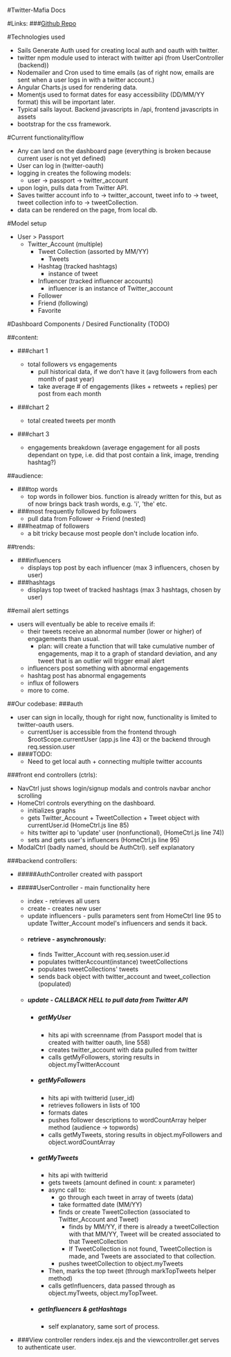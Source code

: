 #Twitter-Mafia Docs

#Links:
###[Github Repo](https://github.com/nguyenalexander/twitter-analytics)

#Technologies used
* Sails Generate Auth used for creating local auth and oauth with twitter.
* twitter npm module used to interact with twitter api (from UserController (backend))
* Nodemailer and Cron used to time emails (as of right now, emails are sent when a user logs in with a twitter account.)
* Angular Charts.js used for rendering data.
* Momentjs used to format dates for easy accessibility (DD/MM/YY format) this will be important later. 
* Typical sails layout. Backend javascripts in /api, frontend javascripts in assets
* bootstrap for the css framework.


#Current functionality/flow
* Any can land on the dashboard page (everything is broken because current user is not yet defined)
* User can log in (twitter-oauth)
* logging in creates the following models:
	* user -> passport -> twitter_account
* upon login, pulls data from Twitter API.
* Saves twitter account info to -> twitter_account, tweet info to -> tweet, tweet collection info to -> tweetCollection.
* data can be rendered on the page, from local db.

#Model setup
* User > Passport
	* Twitter_Account (multiple)
		* Tweet Collection (assorted by MM/YY)
			* Tweets
		* Hashtag (tracked hashtags)
			* instance of tweet
		* Influencer (tracked influencer accounts)
			* influencer is an instance of Twitter_account
		* Follower
		* Friend (following)
		* Favorite
		
#Dashboard Components / Desired Functionality (TODO)

##content: 
* ###chart 1
	* total followers vs engagements
		* pull historical data, if we don't have it (avg followers from each month of past year)
		* take average # of engagements (likes + retweets + replies) per post from each month
		
* ###chart 2
	* total created tweets per month
* ###chart 3
	* engagements breakdown (average engagement for all posts dependant on type, i.e. did that post contain a link, image, trending hashtag?)
	
##audience:
* ###top words
	* top words in follower bios. function is already written for this, but as of now brings back trash words, e.g. 'i', 'the' etc.
* ###most frequently followed by followers
	* pull data from Follower -> Friend (nested)
* ###heatmap of followers
	* a bit tricky because most people don't include location info.
	
##trends:
* ###influencers
	* displays top post by each influencer (max 3 influencers, chosen by user)
* ###hashtags
	* displays top tweet of tracked hashtags (max 3 hashtags, chosen by user)
	
##email alert settings
* users will eventually be able to receive emails if:
	* their tweets receive an abnormal number (lower or higher) of engagements than usual. 
		* plan: will create a function that will take cumulative number of engagements, map it to a graph of standard deviation, and any tweet that is an outlier will trigger email alert
	* influencers post something with abnormal engagements
	* hashtag post has abnormal engagements
	* influx of followers
	* more to come.
	
##Our codebase:
###auth
* user can sign in locally, though for right now, functionality is limited to twitter-oauth users.
	* currentUser is accessible from the frontend through $rootScope.currentUser (app.js line 43) or the backend through req.session.user
* ####TODO:
	* Need to get local auth + connecting multiple twitter accounts

###front end controllers (ctrls):
* NavCtrl just shows login/signup modals and controls navbar anchor scrolling
* HomeCtrl controls everything on the dashboard.
	* initializes graphs
	* gets Twitter_Account + TweetCollection + Tweet object with currentUser.id (HomeCtrl.js line 85)
	* hits twitter api to 'update' user (nonfunctional), (HomeCtrl.js line 74))
	* sets and gets user's influencers (HomeCtrl.js line 95)
* ModalCtrl (badly named, should be AuthCtrl). self explanatory

###backend controllers:
* #####AuthController created with passport
* #####UserController - main functionality here	
	* index - retrieves all users
	* create - creates new user
	* update influencers - pulls parameters sent from HomeCtrl line 95 to update Twitter_Account model's influencers and sends it back.
	* #### retrieve - asynchronously:
		* finds Twitter_Account with req.session.user.id
		* populates twitterAccount(instance) tweetCollections
		* populates tweetCollections' tweets
		* sends back object with twitter_account and tweet_collection (populated)
	* ##### update - CALLBACK HELL to pull data from Twitter API
		* ##### getMyUser
			* hits api with screenname (from Passport model that is created with twitter oauth, line 558)
			* creates twitter_account with data pulled from twitter
			* calls getMyFollowers, storing results in object.myTwitterAccount
		* ##### getMyFollowers
			* hits api with twitterid (user_id)
			* retrieves followers in lists of 100
			* formats dates
			* pushes follower descriptions to wordCountArray helper method (audience -> topwords)
			* calls getMyTweets, storing results in object.myFollowers and object.wordCountArray
			
		* ##### getMyTweets
			* hits api with twitterid
			* gets tweets (amount defined in count: x parameter)
			* async call to:
				* go through each tweet in array of tweets (data)
				* take formatted date (MM/YY)
				* finds or create TweetCollection (associated to Twitter_Account and Tweet)
					* finds by MM/YY, if there is already a tweetCollection with that MM/YY, Tweet will be created associated to that TweetCollection
					* If TweetCollection is not found, TweetCollection is made, and Tweets are associated to that collection. 
				* pushes tweetCollection to object.myTweets
			* Then, marks the top tweet (through markTopTweets helper method)
			* calls getInfluencers, data passed through as object.myTweets, object.myTopTweet. 
		* ##### getInfluencers & getHashtags
			* self explanatory, same sort of process.
				
		
* ###View controller renders index.ejs and the viewcontroller.get serves to authenticate user.



